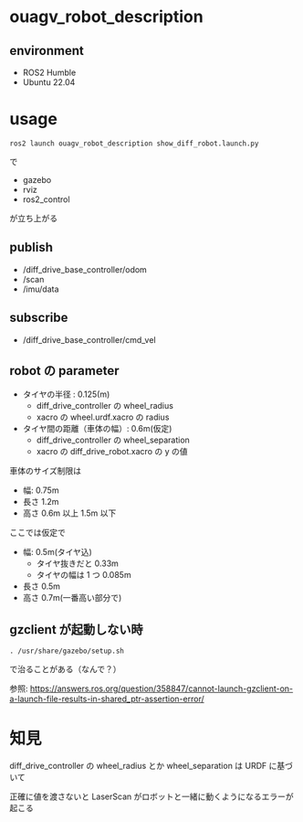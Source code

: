 # ouagv_robot_description
## environment
- ROS2 Humble
- Ubuntu 22.04

# usage
```
ros2 launch ouagv_robot_description show_diff_robot.launch.py
```
で
- gazebo
- rviz
- ros2_control

が立ち上がる

## publish  
- /diff_drive_base_controller/odom
- /scan
- /imu/data

## subscribe
- /diff_drive_base_controller/cmd_vel

## robot の parameter

- タイヤの半径 : 0.125(m)
  - diff_drive_controller の wheel_radius
  - xacro の wheel.urdf.xacro の radius
- タイヤ間の距離（車体の幅）: 0.6m(仮定)
  - diff_drive_controller の wheel_separation
  - xacro の diff_drive_robot.xacro の y の値

車体のサイズ制限は

- 幅: 0.75m
- 長さ 1.2m
- 高さ 0.6m 以上 1.5m 以下

ここでは仮定で

- 幅: 0.5m(タイヤ込)
  - タイヤ抜きだと 0.33m
  - タイヤの幅は 1 つ 0.085m
- 長さ 0.5m
- 高さ 0.7m(一番高い部分で)

## gzclient が起動しない時

```
. /usr/share/gazebo/setup.sh
```

で治ることがある（なんで？）

参照: https://answers.ros.org/question/358847/cannot-launch-gzclient-on-a-launch-file-results-in-shared_ptr-assertion-error/

# 知見

diff_drive_controller の wheel_radius とか wheel_separation は URDF に基づいて

正確に値を渡さないと LaserScan がロボットと一緒に動くようになるエラーが起こる
